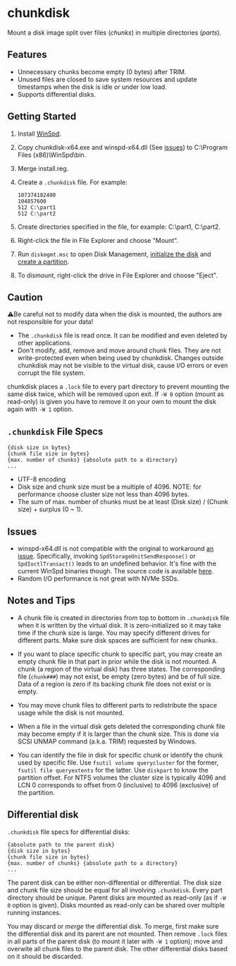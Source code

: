 # chunkdisk

Mount a disk image split over files (*chunks*) in multiple directories (*parts*).

## Features

* Unnecessary chunks become empty (0 bytes) after TRIM.
* Unused files are closed to save system resources and update timestamps when the disk is idle or under low load.
* Supports differential disks.

## Getting Started

1. Install [WinSpd](https://github.com/billziss-gh/winspd/releases/tag/v1.0B1).
2. Copy chunkdisk-x64.exe and winspd-x64.dll (See [issues](#issues)) to C:\Program Files (x86)\WinSpd\bin\.
3. Merge install.reg.
4. Create a `.chunkdisk` file. For example:

    ```plaintext
    107374182400
    104857600
    512 C:\part1
    512 C:\part2
    ```

5. Create directories specified in the file, for example: C:\part1, C:\part2.
6. Right-click the file in File Explorer and choose "Mount".
7. Run `diskmgmt.msc` to open Disk Management, [initialize the disk](https://docs.microsoft.com/en-us/windows-server/storage/disk-management/initialize-new-disks) and [create a partition](https://support.microsoft.com/en-us/windows/create-and-format-a-hard-disk-partition-bbb8e185-1bda-ecd1-3465-c9728f7d7d2e).
8. To dismount, right-click the drive in File Explorer and choose "Eject".

## Caution

⚠️Be careful not to modify data when the disk is mounted, the authors are not responsible for your data!

* The `.chunkdisk` file is read once. It can be modified and even deleted by other applications.
* Don't modify, add, remove and move around chunk files. They are not write-protected even when being used by chunkdisk. Changes outside chunkdisk may not be visible to the virtual disk, cause I/O errors or even corrupt the file system.  

chunkdisk places a `.lock` file to every part directory to prevent mounting the same disk twice, which will be removed upon exit. If `-W 0` option (mount as read-only) is given you have to remove it on your own to mount the disk again with `-W 1` option.

## `.chunkdisk` File Specs

```plaintext
{disk size in bytes}
{chunk file size in bytes}
{max. number of chunks} {absolute path to a directory}
...
```

* UTF-8 encoding
* Disk size and chunk size must be a multiple of 4096. NOTE: for performance choose cluster size not less than 4096 bytes.
* The sum of max. number of chunks must be at least (Disk size) / (Chunk size) + surplus (0 ~ 1).

## Issues

* winspd-x64.dll is not compatible with the original to workaround [an issue](https://github.com/billziss-gh/winspd/issues/10). Specifically, invoking `SpdStorageUnitSendResponse()` or `SpdIoctlTransact()` leads to an undefined behavior. It's fine with the current WinSpd binaries though. The source code is available [here](https://github.com/extratype/winspd).
* Random I/O performance is not great with NVMe SSDs.

## Notes and Tips

* A chunk file is created in directories from top to bottom in `.chunkdisk` file when it is written by the virtual disk. It is zero-initialized so it may take time if the chunk size is large. You may specify different drives for different parts. Make sure disk spaces are sufficient for new chunks.

* If you want to place specific chunk to specific part, you may create an empty chunk file in that part in prior while the disk is not mounted. A chunk (a region of the virtual disk) has three states. The corresponding file (`chunk###`) may not exist, be empty (zero bytes) and be of full size. Data of a region is zero if its backing chunk file does not exist or is empty.

* You may move chunk files to different parts to redistribute the space usage while the disk is not mounted.

* When a file in the virtual disk gets deleted the corresponding chunk file may become empty if it is larger than the chunk size. This is done via SCSI UNMAP command (a.k.a. TRIM) requested by Windows.

* You can identify the file in disk for specific chunk or identify the chunk used by specific file. Use `fsutil volume querycluster` for the former, `fsutil file queryextents` for the latter. Use `diskpart` to know the partition offset. For NTFS volumes the cluster size is typically 4096 and LCN 0 corresponds to offset from 0 (inclusive) to 4096 (exclusive) of the partition.

## Differential disk

`.chunkdisk` file specs for differential disks:

```plaintext
{absolute path to the parent disk}
{disk size in bytes}
{chunk file size in bytes}
{max. number of chunks} {absolute path to a directory}
...
```

The parent disk can be either non-differential or differential. The disk size and chunk file size should be equal for all involving `.chunkdisk`. Every part directory should be unique. Parent disks are mounted as read-only (as if `-W 0` option is given). Disks mounted as read-only can be shared over multiple running instances.

You may discard or *merge* the differential disk. To merge, first make sure the differential disk and its parent are not mounted. Then remove `.lock` files in all parts of the parent disk (to mount it later with `-W 1` option); move and overwite all chunk files to the parent disk. The other differential disks based on it should be discarded.
